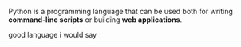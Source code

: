 Python is a programming language that can be used both for writing **command-line scripts** or building **web applications**.
good language i would say
